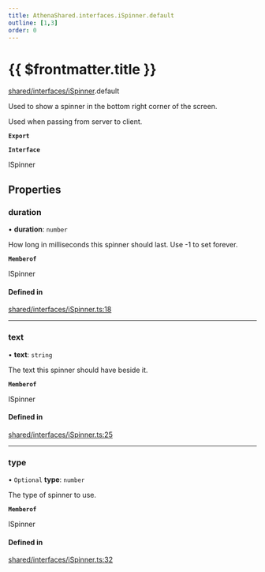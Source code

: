 ```yaml
---
title: AthenaShared.interfaces.iSpinner.default
outline: [1,3]
order: 0
---
```


# {{ $frontmatter.title }}


[shared/interfaces/iSpinner](../modules/shared_interfaces_iSpinner.md).default

Used to show a spinner in the bottom right corner of the screen.

Used when passing from server to client.

**`Export`**

**`Interface`**

ISpinner

## Properties

### duration

• **duration**: `number`

How long in milliseconds this spinner should last.
Use -1 to set forever.

**`Memberof`**

ISpinner

#### Defined in

[shared/interfaces/iSpinner.ts:18](https://github.com/Stuyk/altv-athena/blob/9c488f0/src/core/shared/interfaces/iSpinner.ts#L18)

___

### text

• **text**: `string`

The text this spinner should have beside it.

**`Memberof`**

ISpinner

#### Defined in

[shared/interfaces/iSpinner.ts:25](https://github.com/Stuyk/altv-athena/blob/9c488f0/src/core/shared/interfaces/iSpinner.ts#L25)

___

### type

• `Optional` **type**: `number`

The type of spinner to use.

**`Memberof`**

ISpinner

#### Defined in

[shared/interfaces/iSpinner.ts:32](https://github.com/Stuyk/altv-athena/blob/9c488f0/src/core/shared/interfaces/iSpinner.ts#L32)
